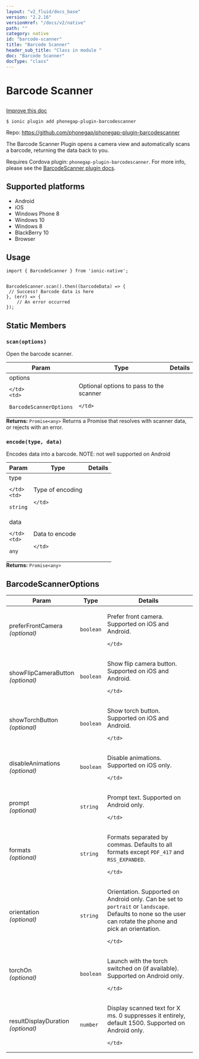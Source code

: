 ```yaml
---
layout: "v2_fluid/docs_base"
version: "2.2.16"
versionHref: "/docs/v2/native"
path: ""
category: native
id: "barcode-scanner"
title: "Barcode Scanner"
header_sub_title: "Class in module "
doc: "Barcode Scanner"
docType: "class"
---
```








<h1 class="api-title">
  
  Barcode Scanner
  

  

  

</h1>

<a class="improve-v2-docs" href="http://github.com/driftyco/ionic-native/edit/master/src/plugins/barcodescanner.ts#L49">
  Improve this doc
</a>



<!-- decorators -->


<pre><code>$ ionic plugin add phonegap-plugin-barcodescanner</code></pre>
<p>Repo:
  <a href="https://github.com/phonegap/phonegap-plugin-barcodescanner">
    https://github.com/phonegap/phonegap-plugin-barcodescanner
  </a>
</p>

<!-- description -->

<p>The Barcode Scanner Plugin opens a camera view and automatically scans a barcode, returning the data back to you.</p>
<p>Requires Cordova plugin: <code>phonegap-plugin-barcodescanner</code>. For more info, please see the <a href="https://github.com/phonegap/phonegap-plugin-barcodescanner">BarcodeScanner plugin docs</a>.</p>


<!-- @platforms tag -->
<h2>Supported platforms</h2>

<ul>
  <li>Android</li><li>iOS</li><li>Windows Phone 8</li><li>Windows 10</li><li>Windows 8</li><li>BlackBerry 10</li><li>Browser</li>
</ul>

<!-- @platforms tag end -->


<!-- @usage tag -->

<h2>Usage</h2>

<pre><code class="lang-typescript">import { BarcodeScanner } from &#39;ionic-native&#39;;


BarcodeScanner.scan().then((barcodeData) =&gt; {
 // Success! Barcode data is here
}, (err) =&gt; {
    // An error occurred
});
</code></pre>




<!-- @property tags -->


<h2>Static Members</h2>

<div id="scan"></div>
<h3><code>scan(options)</code>
  
</h3>




Open the barcode scanner.


<table class="table param-table" style="margin:0;">
  <thead>
  <tr>
    <th>Param</th>
    <th>Type</th>
    <th>Details</th>
  </tr>
  </thead>
  <tbody>
  
  <tr>
    <td>
      options
      
      
    </td>
    <td>
      
<code>BarcodeScannerOptions</code>
    </td>
    <td>
      <p>Optional options to pass to the scanner</p>

      
    </td>
  </tr>
  
  </tbody>
</table>





<div class="return-value" markdown="1">
  <i class="icon ion-arrow-return-left"></i>
  <b>Returns:</b> 
<code>Promise&lt;any&gt;</code> Returns a Promise that resolves with scanner data, or rejects with an error.
</div>



<div id="encode"></div>
<h3><code>encode(type,&nbsp;data)</code>
  
</h3>


Encodes data into a barcode.
NOTE: not well supported on Android


<table class="table param-table" style="margin:0;">
  <thead>
  <tr>
    <th>Param</th>
    <th>Type</th>
    <th>Details</th>
  </tr>
  </thead>
  <tbody>
  
  <tr>
    <td>
      type
      
      
    </td>
    <td>
      
<code>string</code>
    </td>
    <td>
      <p>Type of encoding</p>

      
    </td>
  </tr>
  
  <tr>
    <td>
      data
      
      
    </td>
    <td>
      
<code>any</code>
    </td>
    <td>
      <p>Data to encode</p>

      
    </td>
  </tr>
  
  </tbody>
</table>





<div class="return-value" markdown="1">
  <i class="icon ion-arrow-return-left"></i>
  <b>Returns:</b> 
<code>Promise&lt;any&gt;</code> 
</div>




<!-- methods on the class -->



<!-- other classes -->

<!-- end other classes -->

<!-- interfaces -->

<!--<h2><a class="anchor" name="interfaces" href="#interfaces"></a>Interfaces</h2>-->


<h2><a class="anchor" name="BarcodeScannerOptions" href="#BarcodeScannerOptions"></a>BarcodeScannerOptions</h2>


<table class="table param-table" style="margin:0;">
  <thead>
  <tr>
    <th>Param</th>
    <th>Type</th>
    <th>Details</th>
  </tr>
  </thead>
  <tbody>
  
  <tr>
    <td>
      preferFrontCamera
      <div><em>(optional)</em></div>
    </td>
    <td>
      <code>boolean</code>
    </td>
    <td>
      <p>Prefer front camera. Supported on iOS and Android.</p>

    </td>
  </tr>
  
  <tr>
    <td>
      showFlipCameraButton
      <div><em>(optional)</em></div>
    </td>
    <td>
      <code>boolean</code>
    </td>
    <td>
      <p>Show flip camera button. Supported on iOS and Android.</p>

    </td>
  </tr>
  
  <tr>
    <td>
      showTorchButton
      <div><em>(optional)</em></div>
    </td>
    <td>
      <code>boolean</code>
    </td>
    <td>
      <p>Show torch button. Supported on iOS and Android.</p>

    </td>
  </tr>
  
  <tr>
    <td>
      disableAnimations
      <div><em>(optional)</em></div>
    </td>
    <td>
      <code>boolean</code>
    </td>
    <td>
      <p>Disable animations. Supported on iOS only.</p>

    </td>
  </tr>
  
  <tr>
    <td>
      prompt
      <div><em>(optional)</em></div>
    </td>
    <td>
      <code>string</code>
    </td>
    <td>
      <p>Prompt text. Supported on Android only.</p>

    </td>
  </tr>
  
  <tr>
    <td>
      formats
      <div><em>(optional)</em></div>
    </td>
    <td>
      <code>string</code>
    </td>
    <td>
      <p>Formats separated by commas. Defaults to all formats except <code>PDF_417</code> and <code>RSS_EXPANDED</code>.</p>

    </td>
  </tr>
  
  <tr>
    <td>
      orientation
      <div><em>(optional)</em></div>
    </td>
    <td>
      <code>string</code>
    </td>
    <td>
      <p>Orientation. Supported on Android only. Can be set to <code>portrait</code> or <code>landscape</code>. Defaults to none so the user can rotate the phone and pick an orientation.</p>

    </td>
  </tr>
  
  <tr>
    <td>
      torchOn
      <div><em>(optional)</em></div>
    </td>
    <td>
      <code>boolean</code>
    </td>
    <td>
      <p>Launch with the torch switched on (if available). Supported on Android only.</p>

    </td>
  </tr>
  
  <tr>
    <td>
      resultDisplayDuration
      <div><em>(optional)</em></div>
    </td>
    <td>
      <code>number</code>
    </td>
    <td>
      <p>Display scanned text for X ms. 0 suppresses it entirely, default 1500. Supported on Android only.</p>

    </td>
  </tr>
  
  </tbody>
</table>





<!-- end interfaces -->

<!-- related link --><!-- end content block -->


<!-- end body block -->

